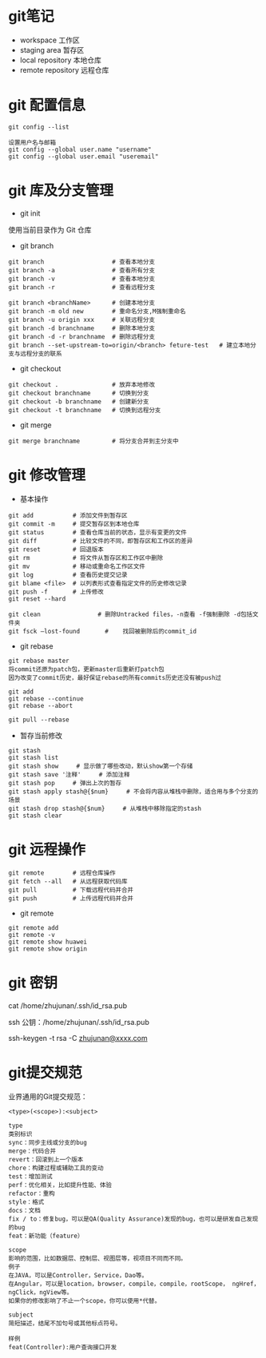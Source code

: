 git笔记
================

* workspace            工作区
* staging area         暂存区
* local repository     本地仓库
* remote repository    远程仓库

# git 配置信息

```
git config --list

设置用户名与邮箱
git config --global user.name "username"
git config --global user.email "useremail"
```

# git 库及分支管理

* git init

使用当前目录作为 Git 仓库

* git branch

```
git branch                   # 查看本地分支
git branch -a                # 查看所有分支
git branch -v                # 查看本地分支
git branch -r                # 查看远程分支

git branch <branchName>      # 创建本地分支
git branch -m old new        # 重命名分支,M强制重命名
git branch -u origin xxx     # 关联远程分支
git branch -d branchname     # 删除本地分支
git branch -d -r branchname  # 删除远程分支
git branch --set-upstream-to=origin/<branch> feture-test   # 建立本地分支与远程分支的联系
```

* git checkout

```
git checkout .               # 放弃本地修改
git checkout branchname      # 切换到分支
git checkout -b branchname   # 创建新分支
git checkout -t branchname   # 切换到远程分支
```

* git merge 

```
git merge branchname         # 将分支合并到主分支中
```

# git 修改管理

* 基本操作

```
git add           # 添加文件到暂存区
git commit -m     # 提交暂存区到本地仓库
git status        # 查看仓库当前的状态，显示有变更的文件
git diff          # 比较文件的不同，即暂存区和工作区的差异
git reset         # 回退版本
git rm            # 将文件从暂存区和工作区中删除
git mv            # 移动或重命名工作区文件
git log           # 查看历史提交记录
git blame <file>  # 以列表形式查看指定文件的历史修改记录
git push -f       # 上传修改
git reset --hard

git clean                # 删除Untracked files，-n查看 -f强制删除 -d包括文件夹
git fsck –lost-found	   #	找回被删除后的commit_id
```

* git rebase

```
git rebase master
将commit还原为patch包，更新master后重新打patch包
因为改变了commit历史，最好保证rebase的所有commits历史还没有被push过

git add
git rebase --continue
git rebase --abort

git pull --rebase
```

* 暂存当前修改

```
git stash
git stash list
git stash show     # 显⽰做了哪些改动，默认show第一个存储
git stash save '注释'     # 添加注释
git stash pop     # 弹出上次的暂存
git stash apply stash@{$num}     # 不会将内容从堆栈中删除，适合用与多个分支的场景
git stash drop stash@{$num}     # 从堆栈中移除指定的stash
git stash clear
```

# git 远程操作

```
git remote        # 远程仓库操作
git fetch --all   # 从远程获取代码库
git pull          # 下载远程代码并合并
git push          # 上传远程代码并合并
```

* git remote

```
git remote add
git remote -v
git remote show huawei
git remote show origin
```

# git 密钥

cat /home/zhujunan/.ssh/id_rsa.pub

ssh 公钥：/home/zhujunan/.ssh/id_rsa.pub

ssh-keygen -t rsa -C zhujunan@xxxx.com

# git提交规范

业界通用的Git提交规范：

```
<type>(<scope>):<subject>

type
类别标识
sync：同步主线或分支的bug
merge：代码合并
revert：回滚到上一个版本
chore：构建过程或辅助工具的变动
test：增加测试
perf：优化相关，比如提升性能、体验
refactor：重构
style：格式
docs：文档
fix / to：修复bug，可以是QA(Quality Assurance)发现的bug，也可以是研发自己发现的bug
feat：新功能（feature）

scope
影响的范围，比如数据层、控制层、视图层等，视项目不同而不同。
例子
在JAVA，可以是Controller，Service，Dao等。
在Angular，可以是location，browser，compile，compile，rootScope， ngHref，ngClick，ngView等。
如果你的修改影响了不止一个scope，你可以使用*代替。

subject
简短描述，结尾不加句号或其他标点符号。

样例
feat(Controller):用户查询接口开发
```
